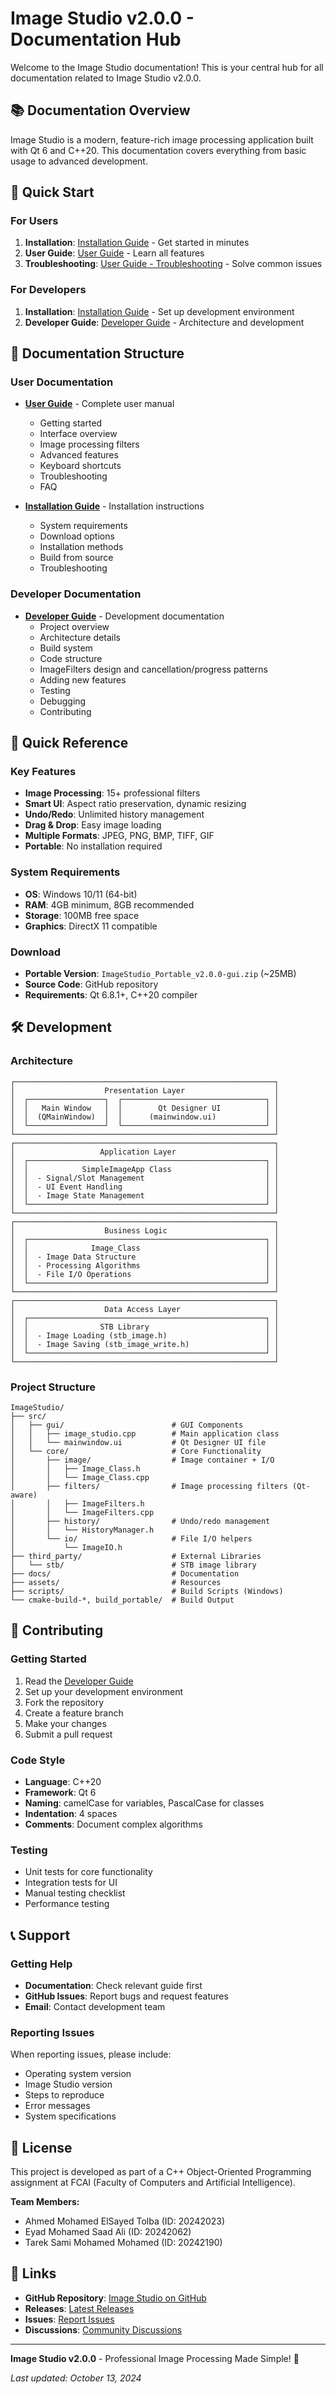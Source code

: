 # Image Studio v2.0.0 - Documentation Hub

Welcome to the Image Studio documentation! This is your central hub for all documentation related to Image Studio v2.0.0.

## 📚 Documentation Overview

Image Studio is a modern, feature-rich image processing application built with Qt 6 and C++20. This documentation covers everything from basic usage to advanced development.

## 🚀 Quick Start

### For Users
1. **Installation**: [Installation Guide](INSTALLATION.md) - Get started in minutes
2. **User Guide**: [User Guide](USER_GUIDE.md) - Learn all features
3. **Troubleshooting**: [User Guide - Troubleshooting](USER_GUIDE.md#troubleshooting) - Solve common issues

### For Developers
1. **Installation**: [Installation Guide](INSTALLATION.md) - Set up development environment
2. **Developer Guide**: [Developer Guide](DEVELOPER_GUIDE.md) - Architecture and development

## 📖 Documentation Structure

### User Documentation
- **[User Guide](USER_GUIDE.md)** - Complete user manual
  - Getting started
  - Interface overview
  - Image processing filters
  - Advanced features
  - Keyboard shortcuts
  - Troubleshooting
  - FAQ

- **[Installation Guide](INSTALLATION.md)** - Installation instructions
  - System requirements
  - Download options
  - Installation methods
  - Build from source
  - Troubleshooting

### Developer Documentation
- **[Developer Guide](DEVELOPER_GUIDE.md)** - Development documentation
  - Project overview
  - Architecture details
  - Build system
  - Code structure
  - ImageFilters design and cancellation/progress patterns
  - Adding new features
  - Testing
  - Debugging
  - Contributing

## 🎯 Quick Reference

### Key Features
- **Image Processing**: 15+ professional filters
- **Smart UI**: Aspect ratio preservation, dynamic resizing
- **Undo/Redo**: Unlimited history management
- **Drag & Drop**: Easy image loading
- **Multiple Formats**: JPEG, PNG, BMP, TIFF, GIF
- **Portable**: No installation required

### System Requirements
- **OS**: Windows 10/11 (64-bit)
- **RAM**: 4GB minimum, 8GB recommended
- **Storage**: 100MB free space
- **Graphics**: DirectX 11 compatible

### Download
- **Portable Version**: `ImageStudio_Portable_v2.0.0-gui.zip` (~25MB)
- **Source Code**: GitHub repository
- **Requirements**: Qt 6.8.1+, C++20 compiler

## 🛠️ Development

### Architecture
```
┌──────────────────────────────────────────────────────────┐
│                    Presentation Layer                    │
│  ┌─────────────────┐  ┌────────────────────────────────┐ │
│  │   Main Window   │  │        Qt Designer UI          │ │
│  │  (QMainWindow)  │  │      (mainwindow.ui)           │ │
│  └─────────────────┘  └────────────────────────────────┘ │
└──────────────────────────────────────────────────────────┘
┌──────────────────────────────────────────────────────────┐
│                   Application Layer                      │
│  ┌─────────────────────────────────────────────────────┐ │
│  │            SimpleImageApp Class                     │ │
│  │  - Signal/Slot Management                           │ │
│  │  - UI Event Handling                                │ │
│  │  - Image State Management                           │ │
│  └─────────────────────────────────────────────────────┘ │
└──────────────────────────────────────────────────────────┘
┌──────────────────────────────────────────────────────────┐
│                    Business Logic                        │
│  ┌─────────────────────────────────────────────────────┐ │
│  │              Image_Class                            │ │
│  │  - Image Data Structure                             │ │
│  │  - Processing Algorithms                            │ │
│  │  - File I/O Operations                              │ │
│  └─────────────────────────────────────────────────────┘ │
└──────────────────────────────────────────────────────────┘
┌──────────────────────────────────────────────────────────┐
│                    Data Access Layer                     │
│  ┌─────────────────────────────────────────────────────┐ │
│  │                STB Library                          │ │
│  │  - Image Loading (stb_image.h)                      │ │
│  │  - Image Saving (stb_image_write.h)                 │ │
│  └─────────────────────────────────────────────────────┘ │
└──────────────────────────────────────────────────────────┘
```

### Project Structure
```
ImageStudio/
├── src/
│   ├── gui/                        # GUI Components
│   │   ├── image_studio.cpp        # Main application class
│   │   └── mainwindow.ui           # Qt Designer UI file
│   └── core/                       # Core Functionality
│       ├── image/                  # Image container + I/O
│       │   ├── Image_Class.h
│       │   └── Image_Class.cpp
│       ├── filters/                # Image processing filters (Qt-aware)
│       │   ├── ImageFilters.h
│       │   └── ImageFilters.cpp
│       ├── history/                # Undo/redo management
│       │   └── HistoryManager.h
│       └── io/                     # File I/O helpers
│           └── ImageIO.h
├── third_party/                    # External Libraries
│   └── stb/                        # STB image library
├── docs/                           # Documentation
├── assets/                         # Resources
├── scripts/                        # Build Scripts (Windows)
└── cmake-build-*, build_portable/  # Build Output
```

## 🤝 Contributing

### Getting Started
1. Read the [Developer Guide](DEVELOPER_GUIDE.md)
2. Set up your development environment
3. Fork the repository
4. Create a feature branch
5. Make your changes
6. Submit a pull request

### Code Style
- **Language**: C++20
- **Framework**: Qt 6
- **Naming**: camelCase for variables, PascalCase for classes
- **Indentation**: 4 spaces
- **Comments**: Document complex algorithms

### Testing
- Unit tests for core functionality
- Integration tests for UI
- Manual testing checklist
- Performance testing

## 📞 Support

### Getting Help
- **Documentation**: Check relevant guide first
- **GitHub Issues**: Report bugs and request features
- **Email**: Contact development team

### Reporting Issues
When reporting issues, please include:
- Operating system version
- Image Studio version
- Steps to reproduce
- Error messages
- System specifications

## 📄 License

This project is developed as part of a C++ Object-Oriented Programming assignment at FCAI (Faculty of Computers and Artificial Intelligence).

**Team Members:**
- Ahmed Mohamed ElSayed Tolba (ID: 20242023)
- Eyad Mohamed Saad Ali (ID: 20242062)
- Tarek Sami Mohamed Mohamed (ID: 20242190)

## 🔗 Links

- **GitHub Repository**: [Image Studio on GitHub](https://github.com/your-repo/image-studio)
- **Releases**: [Latest Releases](https://github.com/your-repo/image-studio/releases)
- **Issues**: [Report Issues](https://github.com/your-repo/image-studio/issues)
- **Discussions**: [Community Discussions](https://github.com/your-repo/image-studio/discussions)

---

**Image Studio v2.0.0** - Professional Image Processing Made Simple! 🎨

*Last updated: October 13, 2024*